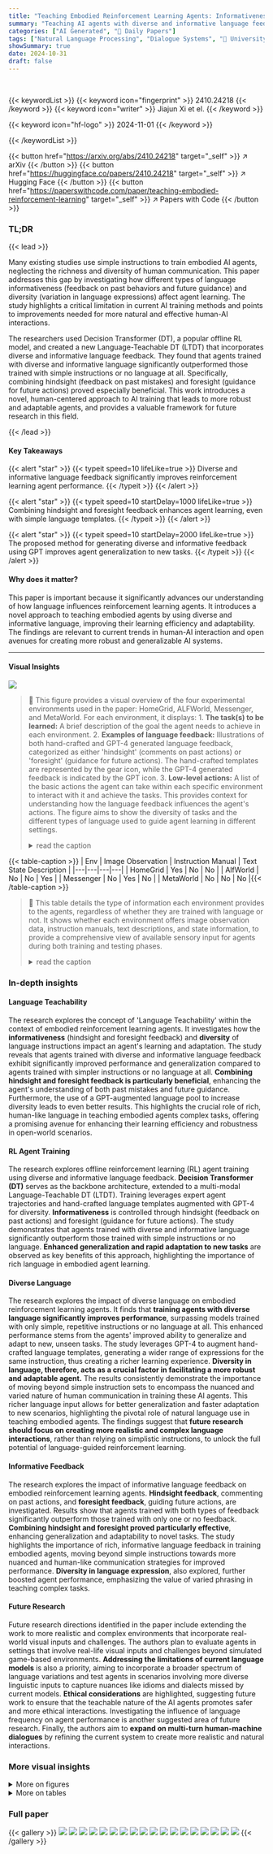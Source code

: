 ```yaml
---
title: "Teaching Embodied Reinforcement Learning Agents: Informativeness and Diversity of Language Use"
summary: "Teaching AI agents with diverse and informative language feedback dramatically improves their learning, generalization, and adaptability."
categories: ["AI Generated", "🤗 Daily Papers"]
tags: ["Natural Language Processing", "Dialogue Systems", "🏢 University of Michigan",]
showSummary: true
date: 2024-10-31
draft: false
---
```


<br>

{{< keywordList >}}
{{< keyword icon="fingerprint" >}} 2410.24218 {{< /keyword >}}
{{< keyword icon="writer" >}} Jiajun Xi et el. {{< /keyword >}}
 
{{< keyword icon="hf-logo" >}} 2024-11-01 {{< /keyword >}}
 
{{< /keywordList >}}

{{< button href="https://arxiv.org/abs/2410.24218" target="_self" >}}
↗ arXiv
{{< /button >}}
{{< button href="https://huggingface.co/papers/2410.24218" target="_self" >}}
↗ Hugging Face
{{< /button >}}
{{< button href="https://paperswithcode.com/paper/teaching-embodied-reinforcement-learning" target="_self" >}}
↗ Papers with Code
{{< /button >}}


### TL;DR


{{< lead >}}

Many existing studies use simple instructions to train embodied AI agents, neglecting the richness and diversity of human communication. This paper addresses this gap by investigating how different types of language informativeness (feedback on past behaviors and future guidance) and diversity (variation in language expressions) affect agent learning.  The study highlights a critical limitation in current AI training methods and points to improvements needed for more natural and effective human-AI interactions. 



The researchers used Decision Transformer (DT), a popular offline RL model, and created a new Language-Teachable DT (LTDT) that incorporates diverse and informative language feedback.  They found that agents trained with diverse and informative language significantly outperformed those trained with simple instructions or no language at all.  Specifically, combining hindsight (feedback on past mistakes) and foresight (guidance for future actions) proved especially beneficial.  This work introduces a novel, human-centered approach to AI training that leads to more robust and adaptable agents, and provides a valuable framework for future research in this field.

{{< /lead >}}


#### Key Takeaways

{{< alert "star" >}}
{{< typeit speed=10 lifeLike=true >}} Diverse and informative language feedback significantly improves reinforcement learning agent performance. {{< /typeit >}}
{{< /alert >}}

{{< alert "star" >}}
{{< typeit speed=10 startDelay=1000 lifeLike=true >}} Combining hindsight and foresight feedback enhances agent learning, even with simple language templates. {{< /typeit >}}
{{< /alert >}}

{{< alert "star" >}}
{{< typeit speed=10 startDelay=2000 lifeLike=true >}} The proposed method for generating diverse and informative feedback using GPT improves agent generalization to new tasks. {{< /typeit >}}
{{< /alert >}}

#### Why does it matter?
This paper is important because it significantly advances our understanding of how language influences reinforcement learning agents.  It introduces a novel approach to teaching embodied agents by using diverse and informative language, improving their learning efficiency and adaptability. The findings are relevant to current trends in human-AI interaction and open avenues for creating more robust and generalizable AI systems.

------
#### Visual Insights



![](https://arxiv.org/html/2410.24218/x1.png)

> 🔼 This figure provides a visual overview of the four experimental environments used in the paper: HomeGrid, ALFWorld, Messenger, and MetaWorld.  For each environment, it displays:  1. **The task(s) to be learned:**  A brief description of the goal the agent needs to achieve in each environment. 2. **Examples of language feedback:**  Illustrations of both hand-crafted and GPT-4 generated language feedback, categorized as either 'hindsight' (comments on past actions) or 'foresight' (guidance for future actions).  The hand-crafted templates are represented by the gear icon, while the GPT-4 generated feedback is indicated by the GPT icon.  3. **Low-level actions:** A list of the basic actions the agent can take within each specific environment to interact with it and achieve the tasks. This provides context for understanding how the language feedback influences the agent's actions.  The figure aims to show the diversity of tasks and the different types of language used to guide agent learning in different settings.
> <details>
> <summary>read the caption</summary>
> Figure 1: An overview of four environments used for experiments. It shows tasks to be learned in each environment; examples of hindsight (marked H) and foresight (F) language feedback (next to the gear icon are hand-crafted templates and next to the GPT icon are GPT-4 generated feedback); as well as low-level actions in each environment.
> </details>





{{< table-caption >}}
| Env | Image Observation | Instruction Manual | Text State Description |
|---|---|---|---|
| HomeGrid | Yes | No | No |
| AlfWorld | No | No | Yes |
| Messenger | No | Yes | No |
| MetaWorld | No | No | No |{{< /table-caption >}}

> 🔼 This table details the type of information each environment provides to the agents, regardless of whether they are trained with language or not.  It shows whether each environment offers image observation data, instruction manuals, text descriptions, and state information, to provide a comprehensive view of available sensory input for agents during both training and testing phases.
> <details>
> <summary>read the caption</summary>
> Table 1: Information provided by each environment.
> </details>





### In-depth insights


#### Language Teachability
The research explores the concept of 'Language Teachability' within the context of embodied reinforcement learning agents.  It investigates how the **informativeness** (hindsight and foresight feedback) and **diversity** of language instructions impact an agent's learning and adaptation. The study reveals that agents trained with diverse and informative language feedback exhibit significantly improved performance and generalization compared to agents trained with simpler instructions or no language at all.  **Combining hindsight and foresight feedback is particularly beneficial**, enhancing the agent's understanding of both past mistakes and future guidance. Furthermore, the use of a GPT-augmented language pool to increase diversity leads to even better results. This highlights the crucial role of rich, human-like language in teaching embodied agents complex tasks, offering a promising avenue for enhancing their learning efficiency and robustness in open-world scenarios.

#### RL Agent Training
The research explores offline reinforcement learning (RL) agent training using diverse and informative language feedback.  **Decision Transformer (DT)** serves as the backbone architecture, extended to a multi-modal Language-Teachable DT (LTDT).  Training leverages expert agent trajectories and hand-crafted language templates augmented with GPT-4 for diversity.  **Informativeness** is controlled through hindsight (feedback on past actions) and foresight (guidance for future actions). The study demonstrates that agents trained with diverse and informative language significantly outperform those trained with simple instructions or no language. **Enhanced generalization and rapid adaptation to new tasks** are observed as key benefits of this approach, highlighting the importance of rich language in embodied agent learning.

#### Diverse Language
The research explores the impact of diverse language on embodied reinforcement learning agents.  It finds that **training agents with diverse language significantly improves performance**, surpassing models trained with only simple, repetitive instructions or no language at all.  This enhanced performance stems from the agents' improved ability to generalize and adapt to new, unseen tasks.  The study leverages GPT-4 to augment hand-crafted language templates, generating a wider range of expressions for the same instruction, thus creating a richer learning experience.  **Diversity in language, therefore, acts as a crucial factor in facilitating a more robust and adaptable agent.** The results consistently demonstrate the importance of moving beyond simple instruction sets to encompass the nuanced and varied nature of human communication in training these AI agents.  This richer language input allows for better generalization and faster adaptation to new scenarios, highlighting the pivotal role of natural language use in teaching embodied agents.  The findings suggest that **future research should focus on creating more realistic and complex language interactions**, rather than relying on simplistic instructions, to unlock the full potential of language-guided reinforcement learning.

#### Informative Feedback
The research explores the impact of informative language feedback on embodied reinforcement learning agents.  **Hindsight feedback**, commenting on past actions, and **foresight feedback**, guiding future actions, are investigated.  Results show that agents trained with both types of feedback significantly outperform those trained with only one or no feedback. **Combining hindsight and foresight proved particularly effective**, enhancing generalization and adaptability to novel tasks.  The study highlights the importance of rich, informative language feedback in training embodied agents, moving beyond simple instructions towards more nuanced and human-like communication strategies for improved performance.  **Diversity in language expression**, also explored, further boosted agent performance, emphasizing the value of varied phrasing in teaching complex tasks.

#### Future Research
Future research directions identified in the paper include extending the work to more realistic and complex environments that incorporate real-world visual inputs and challenges.  The authors plan to evaluate agents in settings that involve real-life visual inputs and challenges beyond simulated game-based environments.  **Addressing the limitations of current language models** is also a priority, aiming to incorporate a broader spectrum of language variations and test agents in scenarios involving more diverse linguistic inputs to capture nuances like idioms and dialects missed by current models.  **Ethical considerations** are highlighted, suggesting future work to ensure that the teachable nature of the AI agents promotes safer and more ethical interactions.  Investigating the influence of language frequency on agent performance is another suggested area of future research.  Finally, the authors aim to **expand on multi-turn human-machine dialogues** by refining the current system to create more realistic and natural interactions.


### More visual insights

<details>
<summary>More on figures
</summary>


![](https://arxiv.org/html/2410.24218/x2.png)

> 🔼 This figure illustrates the process of generating both hindsight and foresight language feedback within a reinforcement learning framework.  An agent (π) interacts with an environment, taking actions.  Simultaneously, an expert agent (π*) with complete knowledge of the environment's state generates feedback based on the agent's actions. Hindsight feedback comments on the agent's past action at time t-1, by comparing it to the expert agent's corresponding action at t-1. Foresight feedback, on the other hand, guides the agent's future action at time t by suggesting an action based on the expert agent's action at time t. To enhance the diversity of feedback, the system employs a pool of GPT-augmented language templates, randomly selecting one to deliver instructions.
> <details>
> <summary>read the caption</summary>
> Figure 2: A demonstration of hindsight and foresight language feedback generation. In our framework, the agent π𝜋\piitalic_π executes the trajectory, while the expert agent π∗superscript𝜋\pi^{*}italic_π start_POSTSUPERSCRIPT ∗ end_POSTSUPERSCRIPT, with access to privileged ground truth knowledge, is used solely to provide information for generating language feedback to π𝜋\piitalic_π. At time step t𝑡titalic_t, hindsight language is generated by comparing the agent’s action at−1subscript𝑎𝑡1a_{t-1}italic_a start_POSTSUBSCRIPT italic_t - 1 end_POSTSUBSCRIPT with the expert agent’s action at−1∗superscriptsubscript𝑎𝑡1a_{t-1}^{*}italic_a start_POSTSUBSCRIPT italic_t - 1 end_POSTSUBSCRIPT start_POSTSUPERSCRIPT ∗ end_POSTSUPERSCRIPT, whereas foresight language is generated by referring to the expert agent’s action at∗superscriptsubscript𝑎𝑡a_{t}^{*}italic_a start_POSTSUBSCRIPT italic_t end_POSTSUBSCRIPT start_POSTSUPERSCRIPT ∗ end_POSTSUPERSCRIPT to guide the agent on the next step. To increase the diversity of language feedback, we construct a pool of language templates comprising GPT-augmented languages, and sample candidate instructions as online language feedback.
> </details>



![](https://arxiv.org/html/2410.24218/x3.png)

> 🔼 The Language-Teachable Decision Transformer (LTDT) architecture takes as input a sequence of states, rewards, actions, and language feedback. The task description is provided at the beginning of the sequence.  All inputs are embedded and then processed by a causal transformer, which maintains the order of the sequence. The output of the transformer predicts the next action, conditioned on the prior sequence.
> <details>
> <summary>read the caption</summary>
> Figure 3: Language-Teachable Decision Transformer.
> </details>



![](https://arxiv.org/html/2410.24218/x4.png)

> 🔼 This figure displays the performance of reinforcement learning agents across four distinct environments (HomeGrid, ALFWorld, Messenger, and MetaWorld).  The performance is evaluated under different conditions of language feedback: no language, only foresight language, only hindsight language, both hindsight and foresight using hand-crafted templates, and finally both hindsight and foresight using GPT-augmented language templates.  The results demonstrate that agents trained with increasingly more informative language feedback (hindsight and foresight being most informative) achieve higher performance. Furthermore, when comparing agents with the same level of informativeness (hindsight + foresight), the agents trained with the diverse GPT-generated language templates significantly outperformed those trained with hand-crafted templates, highlighting the positive impact of language diversity on agent learning.
> <details>
> <summary>read the caption</summary>
> Figure 4: Comparison of agent performance in four environments (averaged across 100 seeds in each environment) under varying levels of language feedback informativeness and diversity. Agents trained with more informative language feedback exhibit progressively higher performance. Furthermore, given the same informativeness (Hindsight + Foresight), increasing diversity with the GPT-augmented language pool leads to the highest performance.
> </details>



![](https://arxiv.org/html/2410.24218/x5.png)

> 🔼 This figure displays the performance of agents pre-trained with varying levels of language informativeness when adapting to unseen tasks.  Four different environments (HomeGrid, ALFWorld, Messenger, and MetaWorld) were used, with results averaged across 100 random seeds for each.  The agents were pre-trained using either no language, hindsight language, foresight language, or both.  The x-axis represents the number of shots (5, 10, or 20) provided during the adaptation phase, and the y-axis indicates the average reward achieved. The results clearly demonstrate that pre-training with more informative language (hindsight and foresight) leads to significantly better adaptation performance on unseen tasks, outperforming agents trained with less informative feedback.
> <details>
> <summary>read the caption</summary>
> Figure 5: Comparison of agent performance on unseen tasks in four environments (averaged across 100 seeds in each environment) under varying language informativeness in agent pre-training. Agent trained with more informative language adapts to new tasks faster and better.
> </details>



![](https://arxiv.org/html/2410.24218/x6.png)

> 🔼 This figure shows the relationship between task difficulty and the efficiency gain achieved by using language feedback in reinforcement learning.  The x-axis represents task difficulty, with easier tasks on the left and harder tasks on the right. Task difficulty is measured by the success rate of agents *without* language feedback.  The y-axis shows the efficiency gain, which is calculated as the difference in efficiency between agents trained *with* informative and diverse language feedback and agents trained *without* any language feedback. Efficiency is measured by a path-weighted reward. The plot shows that the efficiency gain increases initially as task difficulty rises, reaching a peak at a moderate level of difficulty.  Beyond that moderate point, the efficiency gain begins to decrease as tasks become harder. This suggests that language feedback is most beneficial for tasks of moderate difficulty.  For very easy tasks, language feedback provides little additional benefit, and for very hard tasks, the challenges may be too significant for language feedback to substantially improve performance.
> <details>
> <summary>read the caption</summary>
> Figure 6: Efficiency gain vs. task difficulty. We fit the scatter plots with a second-degree polynomial to visualize the overall trend. As task difficulty increases, the general trend of the efficiency gain is to rise initially and then decline, suggesting: (1) for tasks that are too easy or too hard, language feedback does not improve efficiency; (2) language feedback is most helpful in increasing efficiency for moderate tasks.
> </details>



![](https://arxiv.org/html/2410.24218/x7.png)

> 🔼 This figure displays the results of an experiment comparing the performance of reinforcement learning agents trained with varying frequencies of language feedback. The x-axis represents the percentage of timesteps during training where language feedback was provided, ranging from 0% to 100%. The y-axis represents the average reward achieved by the agents across four different environments (HomeGrid, ALFWorld, Messenger, and MetaWorld).  The graph shows a positive correlation between language feedback frequency and agent performance across all four environments, indicating that more frequent feedback leads to better learning outcomes.  The results suggest that continuous interaction and guidance, through frequent language feedback, significantly benefits the learning process of embodied reinforcement learning agents.
> <details>
> <summary>read the caption</summary>
> Figure 7: Performance vs. language frequency. Agents perform better with more frequent language feedback across four environments.
> </details>



![](https://arxiv.org/html/2410.24218/x8.png)

> 🔼 This figure displays the results of an ablation study that investigates the impact of corrupted language feedback on agent performance. Two scenarios are considered: (1) no language feedback is provided during evaluation and (2) at each step, disturbed language feedback is given. The results demonstrate that agents trained with GPT-augmented language consistently outperform agents trained without any language, even when dealing with disturbed feedback.  Interestingly, in some environments, the GPT-augmented agents still perform better even when no feedback is given, highlighting the robustness and effectiveness of this language training approach.
> <details>
> <summary>read the caption</summary>
> Figure 8: We investigate two special evaluation settings: (1) no language feedback is provided during evaluation and (2) disturbed language feedback is given at every step. Results show that agents trained with the GPT-augmented language still outperform the no-language agent (the black dotted line) in the disturbed setting, and also achieve better performance in some environments while no language is given.
> </details>



![](https://arxiv.org/html/2410.24218/x27.png)

> 🔼 This figure displays the results of an experiment conducted in the Messenger environment, which is a grid world where an agent must retrieve a message from one entity and deliver it to another, avoiding enemies.  The experiment compared the performance of agents trained with varying degrees of informativeness and diversity in their language feedback, showing that agents trained with more diverse and informative language (both foresight and hindsight) perform significantly better than those trained without language.  The graph shows reward performance for agents trained under four language conditions: no language, GPT-augmented hindsight only, GPT-augmented foresight only, and GPT-augmented hindsight and foresight together. The combined hindsight and foresight training results in the best performance, highlighting the importance of both types of feedback for improving agents' ability to learn and perform the task.
> <details>
> <summary>read the caption</summary>
> Figure 9: In the Messenger environment, when trained with more diverse foresight and hindsight languages, the agents can perform better than those trained without languages. Furthermore, agents trained with more informative languages demonstrate stronger performance.
> </details>



![](https://arxiv.org/html/2410.24218/x28.png)

> 🔼 Figure 10 presents three examples illustrating how the online GPT model generates language feedback during evaluation.  In the first example, both hindsight (commenting on past actions) and foresight (guidance for future actions) information are combined into a single, fluent sentence. The second example shows GPT prioritizing foresight feedback and omitting the hindsight feedback. The third example demonstrates a scenario where GPT chooses not to provide feedback because it judges that the agent does not currently need assistance.
> <details>
> <summary>read the caption</summary>
> Figure 10: Examples for language feedback generated by online GPT in evaluation.
> </details>



</details>




<details>
<summary>More on tables
</summary>


{{< table-caption >}}
| Env | # Hind Templates | # Fore Templates | # AUG |
|---|---|---|---| 
| HomeGrid | 20 | 9 | 70 |
| AlfWorld | 4 | 4 | 200 |
| Messenger | 4 | 4 | 80 |
| MetaWorld | 2 | 6 | 180 |{{< /table-caption >}}
> 🔼 This table shows the number of hand-crafted templates for hindsight and foresight feedback used in each of the four simulated environments for the reinforcement learning experiments.  It also indicates the number of augmented sentences generated by GPT-4 for each template, increasing the diversity of language feedback used to train the agents.
> <details>
> <summary>read the caption</summary>
> Table 2: Number of templates and augmented sentences for each environment, where ’# Hind Templates’ refers to the number of hindsight templates, ’# Fore Templates’ refers to the number of foresight templates, and ’# AUG’ refers to the number of GPT-augmented sentences per template.
> </details>

{{< table-caption >}}
| HomeGrid Env on RQ 1                                  | Aligned Eval | Online GPT Eval |
|--------------------------------------------------------|---------------|-----------------|
| **Training Language**                               | **Aligned Eval** | **Online GPT Eval** |
| No Lang                                              | 0.235          | 0.212            |
| Template H                                           | 0.260          | 0.246            |
| Template F                                           | 0.305          | 0.262            |
| Template H + F                                       | 0.325          | 0.285            |
| GPT-augmented H + F                                  | 0.472          | 0.442            |
| **Messenger Env on RQ 2 (20 Shots)**                 |                |                  |
| **Training Language**                               | **Aligned Adapt & Eval** | **Online GPT Eval** |
| No Lang                                              | 0.323          | 0.270            |
| GPT-augmented H                                     | 0.450          | 0.378            |
| GPT-augmented F                                     | 0.512          | 0.464            |
| GPT-augmented H + F                                  | 0.623          | 0.608            |{{< /table-caption >}}
> 🔼 This table compares the performance of agents trained with different types of language feedback (no language, template-based hindsight, template-based foresight, template-based hindsight and foresight, GPT-augmented hindsight and foresight) when evaluated using either the same type of language used during training or online GPT-generated language.  The results demonstrate the superior performance of agents trained with GPT-augmented hindsight and foresight language feedback, regardless of the evaluation language used. This highlights the importance of informative and diverse language for improving agent performance and intrinsic task understanding.
> <details>
> <summary>read the caption</summary>
> Table 3: Comparison of agents’ performance adapted (for RQ 2) and evaluated with aligned language type in HomeGrid environment on RQ 1 and Messenger environment on RQ 2. ‘Aligned (Adapt &) Eval’ refers to (adaptation &) evaluation with same type of language in training and ‘Online GPT Eval’ refers to online GPT evaluation (results in Section 6.2). The results show that GPT-augmented Hindsight + Foresight evaluated with online GPT still outperforms other training settings even with aligned language evaluation, indicating higher language informativeness and diversity enhance intrinsic task understanding.
> </details>

{{< table-caption >}}
| Mistake Type | No Lang (%) | Template Hindsight (%) |
|---|---|---|
| Navigation | 37.6 ± 0.3 | 46.2 ± 0.2 |
| Object Pick/Drop | 37.4 ± 2.5 | 41.8 ± 1.6 |
| Bin manipulation | 23.5 ± 1.2 | 24.8 ± 0.9 |{{< /table-caption >}}
> 🔼 This table presents a comparison of the performance of two agent types, 'No Language Agent' and 'Template Hindsight Agent', across three distinct error scenarios in the HomeGrid environment.  The error scenarios are: navigation mistakes (incorrect directional movement), object pick/drop mistakes (incorrectly picking up or dropping an object), and bin manipulation mistakes (incorrect interaction with bins). The table quantifies the success rate (percentage) of each agent in each error scenario, demonstrating the impact of hindsight language feedback on correcting specific error types.
> <details>
> <summary>read the caption</summary>
> Table 4: Comparison of performance between No Language Agent and Template Hindsight Agent on different Mistake Types.
> </details>

{{< table-caption >}}
| Hyperparameters | Value |
|---|---| 
| Number of transformer layers | 3 |
| Number of attention heads | 1 |
| Embedding dimension | 128 |
| Nonlinearity function | ReLU |
| Batch size | 64 |
| Context length K | 10 |
| Return-to-go conditioning | 1.5 |
| Dropout | 0.1 |
| Optimizer | AdamW |
| Learning Rate | 1e<sup>-4</sup> |
| Grad norm clip | 0.25 |
| Weight decay | 1e<sup>-4</sup> |
| Learning rate decay | Linear warmup for first 1e<sup>5</sup> training steps |{{< /table-caption >}}
> 🔼 This table lists the hyperparameters used in training the Language-Teachable Decision Transformer model for the HomeGrid environment.  It details the settings for various aspects of the model architecture and training process, such as the number of transformer layers, attention heads, embedding dimensions, activation functions, batch size, context length, optimizer, learning rate, and other regularization parameters. These hyperparameters were tuned to optimize the model's performance on the HomeGrid tasks. The table provides a comprehensive overview of the specific configurations used for this particular experiment.
> <details>
> <summary>read the caption</summary>
> Table 5: Hyperparameters of Language-Teachable Decision Transformer for HomeGrid experiments.
> </details>

{{< table-caption >}}
| Hyperparameters | Value |
|---|---| 
| Number of transformer layers | 3 |
| Number of attention heads | 1 |
| Embedding dimension | 128 |
| Nonlinearity function | ReLU |
| Batch size | 64 |
| Context length K | 10 |
| Return-to-go conditioning | 1.5 |
| Dropout | 0.1 |
| Optimizer | AdamW |
| Learning Rate | 1e<sup>-3</sup> |
| Grad norm clip | 0.25 |
| Weight decay | 1e<sup>-4</sup> |
| Learning rate decay | Cosine Annealing with minimum lr=1e<sup>-5</sup> |{{< /table-caption >}}
> 🔼 This table lists the hyperparameters used for training the Language-Teachable Decision Transformer model on the ALFWorld environment.  It details the settings for various aspects of the model's architecture and training process, including the number of transformer layers, attention heads, embedding dimension, nonlinearity function, batch size, context length (K), return-to-go conditioning, dropout rate, optimizer, learning rate, gradient norm clipping, weight decay, and learning rate decay schedule.  These hyperparameters are crucial in determining the model's performance and efficiency during training.
> <details>
> <summary>read the caption</summary>
> Table 6: Hyperparameters of Language-Teachable Decision Transformer for ALFWorld experiments.
> </details>

{{< table-caption >}}
| Hyperparameters | Value |
|---|---| 
| Number of transformer layers | 5 |
| Number of attention heads | 2 |
| Embedding dimension | 128 |
| Nonlinearity function | ReLU |
| Batch size | 128 for pertaining and 1 for adaptation |
| Context length K | 10 |
| Return-to-go conditioning | 1.5 |
| Dropout | 0.1 |
| Optimizer | AdamW |
| Learning Rate | 1e⁻³ for pretraining and 1e⁻⁴ for adaptation |
| Grad norm clip | 0.25 |
| Weight decay | 1e⁻⁴ |
| Learning rate decay | Linear warmup for first 1e⁵ training steps |{{< /table-caption >}}
> 🔼 This table lists the hyperparameters used to configure the Language-Teachable Decision Transformer model during the Messenger experiments.  It details the settings for various aspects of the model's architecture and training process, such as the number of transformer layers, attention heads, embedding dimensions, optimizer used, learning rate, and more. These hyperparameters are crucial for optimizing the model's performance on the Messenger task.
> <details>
> <summary>read the caption</summary>
> Table 7: Hyperparameters of Language-Teachable Decision Transformer for Messenger experiments.
> </details>

{{< table-caption >}}
| Hyperparameters | Value |
|---|---| 
| Number of transformer layers | 5 |
| Number of attention heads | 2 |
| Embedding dimension | 256 |
| Nonlinearity function | ReLU |
| Batch size | 128 for pertaining and 5 for adaptation |
| Context length  K | 12 |
| Return-to-go conditioning | 20 |
| Return scale | 10 |
| Dropout | 0.1 |
| Optimizer | AdamW |
| Learning Rate | 1e-5 for pertaining and 1e-6 for adaptation |
| Weight decay | 1e-4 |
| Learning rate decay | Linear warmup for first 1e5 training steps |{{< /table-caption >}}
> 🔼 This table lists the hyperparameters used for training the Language-Teachable Decision Transformer model on the MetaWorld environment.  It details the settings for various parameters that control the model's architecture, training process, and optimization strategy.  These parameters include those related to the transformer network itself (e.g., number of layers, attention heads, embedding dimension), the training process (e.g., batch size, learning rate, optimizer), and regularization techniques (e.g., dropout, weight decay).  The specific values chosen for each hyperparameter are crucial for the model's performance and generalization ability on the MetaWorld tasks.
> <details>
> <summary>read the caption</summary>
> Table 8: Hyperparameters of Language-Teachable Decision Transformer for MetaWorld experiments.
> </details>

</details>




### Full paper

{{< gallery >}}
<img src="https://ai-paper-reviewer.com/2410.24218/1.png" class="grid-w50 md:grid-w33 xl:grid-w25" />
<img src="https://ai-paper-reviewer.com/2410.24218/2.png" class="grid-w50 md:grid-w33 xl:grid-w25" />
<img src="https://ai-paper-reviewer.com/2410.24218/3.png" class="grid-w50 md:grid-w33 xl:grid-w25" />
<img src="https://ai-paper-reviewer.com/2410.24218/4.png" class="grid-w50 md:grid-w33 xl:grid-w25" />
<img src="https://ai-paper-reviewer.com/2410.24218/5.png" class="grid-w50 md:grid-w33 xl:grid-w25" />
<img src="https://ai-paper-reviewer.com/2410.24218/6.png" class="grid-w50 md:grid-w33 xl:grid-w25" />
<img src="https://ai-paper-reviewer.com/2410.24218/7.png" class="grid-w50 md:grid-w33 xl:grid-w25" />
<img src="https://ai-paper-reviewer.com/2410.24218/8.png" class="grid-w50 md:grid-w33 xl:grid-w25" />
<img src="https://ai-paper-reviewer.com/2410.24218/9.png" class="grid-w50 md:grid-w33 xl:grid-w25" />
<img src="https://ai-paper-reviewer.com/2410.24218/10.png" class="grid-w50 md:grid-w33 xl:grid-w25" />
<img src="https://ai-paper-reviewer.com/2410.24218/11.png" class="grid-w50 md:grid-w33 xl:grid-w25" />
<img src="https://ai-paper-reviewer.com/2410.24218/12.png" class="grid-w50 md:grid-w33 xl:grid-w25" />
<img src="https://ai-paper-reviewer.com/2410.24218/13.png" class="grid-w50 md:grid-w33 xl:grid-w25" />
<img src="https://ai-paper-reviewer.com/2410.24218/14.png" class="grid-w50 md:grid-w33 xl:grid-w25" />
<img src="https://ai-paper-reviewer.com/2410.24218/15.png" class="grid-w50 md:grid-w33 xl:grid-w25" />
<img src="https://ai-paper-reviewer.com/2410.24218/16.png" class="grid-w50 md:grid-w33 xl:grid-w25" />
<img src="https://ai-paper-reviewer.com/2410.24218/17.png" class="grid-w50 md:grid-w33 xl:grid-w25" />
<img src="https://ai-paper-reviewer.com/2410.24218/18.png" class="grid-w50 md:grid-w33 xl:grid-w25" />
{{< /gallery >}}
